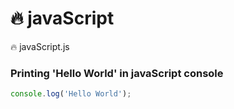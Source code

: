 # 🔥 javaScript
🔥 javaScript.js

### Printing 'Hello World' in javaScript console
```javascript
console.log('Hello World');
```
